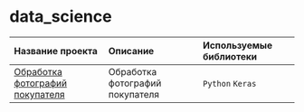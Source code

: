 # data_science
| Название проекта | Описание | Используемые библиотеки | 
| :---------------------- | :---------------------- | :---------------------- |
| [Обработка фотографий покупателя](https://github.com/KseniyaCherednikova/data_science/blob/main/age_determination/age_determination.ipynb "Обработка фотографий покупателя")| Обработка фотографий покупателя| `Python` `Keras`|
